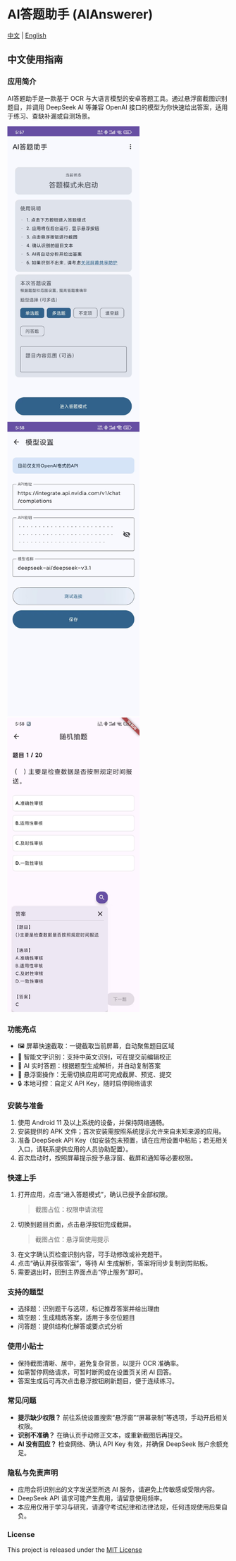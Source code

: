 ﻿# AI答题助手 (AIAnswerer)

[中文](#中文使用指南) | [English](README_EN.md)

## 中文使用指南

### 应用简介
AI答题助手是一款基于 OCR 与大语言模型的安卓答题工具。通过悬浮窗截图识别题目，并调用 DeepSeek AI 等兼容 OpenAI 接口的模型为你快速给出答案，适用于练习、查缺补漏或自测场景。

<img src="./image/main.png" width="300px"> <img src="./image/ai_setting.jpg" width="300px"> <img src="./image/answerer.jpg" width="300px">


### 功能亮点
- 🖼️ 屏幕快速截取：一键截取当前屏幕，自动聚焦题目区域
- 📝 智能文字识别：支持中英文识别，可在提交前编辑校正
- 🤖 AI 实时答题：根据题型生成解析，并自动复制答案
- 💬 悬浮窗操作：无需切换应用即可完成截屏、预览、提交
- 🔒 本地可控：自定义 API Key，随时启停网络请求

### 安装与准备
1. 使用 Android 11 及以上系统的设备，并保持网络通畅。
2. 安装提供的 APK 文件；首次安装需按照系统提示允许来自未知来源的应用。
3. 准备 DeepSeek API Key（如安装包未预置，请在应用设置中粘贴；若无相关入口，请联系提供应用的人员协助配置）。
4. 首次启动时，按照屏幕提示授予悬浮窗、截屏和通知等必要权限。

### 快速上手
1. 打开应用，点击“进入答题模式”，确认已授予全部权限。
   > 截图占位：权限申请流程
2. 切换到题目页面，点击悬浮按钮完成截屏。
   > 截图占位：悬浮窗使用提示
3. 在文字确认页检查识别内容，可手动修改或补充题干。
4. 点击“确认并获取答案”，等待 AI 生成解析，答案将同步复制到剪贴板。
5. 需要退出时，回到主界面点击“停止服务”即可。

### 支持的题型
- 选择题：识别题干与选项，标记推荐答案并给出理由
- 填空题：生成精炼答案，适用于多空位题目
- 问答题：提供结构化解答或要点式分析

### 使用小贴士
- 保持截图清晰、居中，避免复杂背景，以提升 OCR 准确率。
- 如需暂停网络请求，可暂时断网或在设置页关闭 AI 回答。
- 答案生成后可再次点击悬浮按钮刷新题目，便于连续练习。

### 常见问题
- **提示缺少权限？** 前往系统设置搜索“悬浮窗”“屏幕录制”等选项，手动开启相关权限。
- **识别不准确？** 在确认页手动修正文本，或重新截图后再提交。
- **AI 没有回应？** 检查网络、确认 API Key 有效，并确保 DeepSeek 账户余额充足。

### 隐私与免责声明
- 应用会将识别出的文字发送至所选 AI 服务，请避免上传敏感或受限内容。
- DeepSeek API 请求可能产生费用，请留意使用频率。
- 本应用仅用于学习与研究，请遵守考试纪律和法律法规，任何违规使用后果自负。

### License
This project is released under the [MIT License](/LICENSE)
